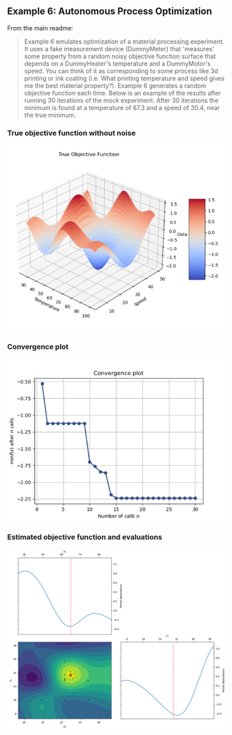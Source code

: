 ## Example 6: Autonomous Process Optimization
From the main readme:
>Example 6 emulates optimization of a material processing experiment. It uses a fake measurement device (DummyMeter) that 'measures' some property from a random noisy objective function surface that depends on a DummyHeater's temperature and a DummyMotor's speed. You can think of it as corresponding to some process like 3d printing or ink coating (i.e. What printing temperature and speed gives me the best material property?).
>Example 6 generates a random objective function each time. Below is an example of the results after running 30 iterations of the mock experiment. After 30 iterations the minimum is found at a temperature of 67.3 and a speed of 30.4, near the true minimum.

### True objective function without noise
![True objective function](Figure_1.png)


### Convergence plot
![Convergence plot](Figure_2.png)


### Estimated objective function and evaluations
![Estimated objective function](Figure_3.png)
